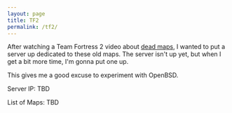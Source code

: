 ```yaml
---
layout: page
title: TF2
permalink: /tf2/
---
```


After watching a Team Fortress 2 video about [dead maps](https://youtu.be/z5nLt7ekUPk?si=xYf7ftLM2vlhcUyG), I wanted to put a server up dedicated to these old maps.
The server isn't up yet, but when I get a bit more time, I'm gonna put one up.

This gives me a good excuse to experiment with OpenBSD.

Server IP: TBD

List of Maps: TBD
